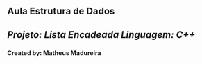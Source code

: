 <h2>Aula Estrutura de Dados<h2>
 
  *Projeto: Lista Encadeada*
  *Linguagem: C++*
  
<h4>Created by: Matheus Madureira<h4>

